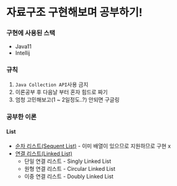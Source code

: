 # 자료구조 구현해보며 공부하기!
### 구현에 사용된 스택
- Java11
- Intellij

### 규칙
1. `Java Collection API`사용 금지
2. 이론공부 후 다음날 부터 혼자 힘드로 짜기
3. 엄청 고민해보고(1 ~ 2일정도..?) 안되면 구글링

### 공부한 이론
#### List
- [순차 리스트(Sequent List)](https://github.com/siwony/TIL/blob/main/CS/DataStructure/linear/list/sequential-list.md) - 이미 배열이 있으므로 지원하므로 구현 x
- [연결 리스트(Linked List)](https://github.com/siwony/TIL/blob/main/CS/DataStructure/linear/list/linked-list.md)
  - 단일 연결 리스트 - Singly Linked List
  - 원형 연결 리스트 - Circular Linked List
  - 이중 연결 리스트 - Doubly Linked List